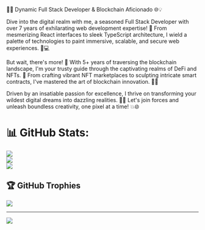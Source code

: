 🎨🚀 Dynamic Full Stack Developer & Blockchain Aficionado 🌐💡

Dive into the digital realm with me, a seasoned Full Stack Developer with over 7 years of exhilarating web development expertise! 🌟 From mesmerizing React interfaces to sleek TypeScript architecture, I wield a palette of technologies to paint immersive, scalable, and secure web experiences. 🎨💻

But wait, there's more! 🌈 With 5+ years of traversing the blockchain landscape, I'm your trusty guide through the captivating realms of DeFi and NFTs. 🚀 From crafting vibrant NFT marketplaces to sculpting intricate smart contracts, I've mastered the art of blockchain innovation. 💎✨

Driven by an insatiable passion for excellence, I thrive on transforming your wildest digital dreams into dazzling realities. 🌟💼 Let's join forces and unleash boundless creativity, one pixel at a time! 💥🌐

# 📊 GitHub Stats:
![](https://github-readme-stats.vercel.app/api?username=FriendForever115&theme=dark&hide_border=false&include_all_commits=true&count_private=true)<br/>
![](https://github-readme-streak-stats.herokuapp.com/?user=FriendForever115&theme=dark&hide_border=false)<br/>
![](https://github-readme-stats.vercel.app/api/top-langs/?username=FriendForever115&theme=dark&hide_border=false&include_all_commits=true&count_private=true&layout=compact)

## 🏆 GitHub Trophies
![](https://github-profile-trophy.vercel.app/?username=FriendForever115&theme=radical&no-frame=false&no-bg=true&margin-w=4)

---
[![](https://visitcount.itsvg.in/api?id=FriendForever115&icon=0&color=0)](https://visitcount.itsvg.in)

<!-- Proudly created with GPRM ( https://gprm.itsvg.in ) -->
